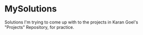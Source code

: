 # MySolutions
Solutions I'm trying to come up with to the projects in Karan Goel's "Projects" Repository, for practice.
